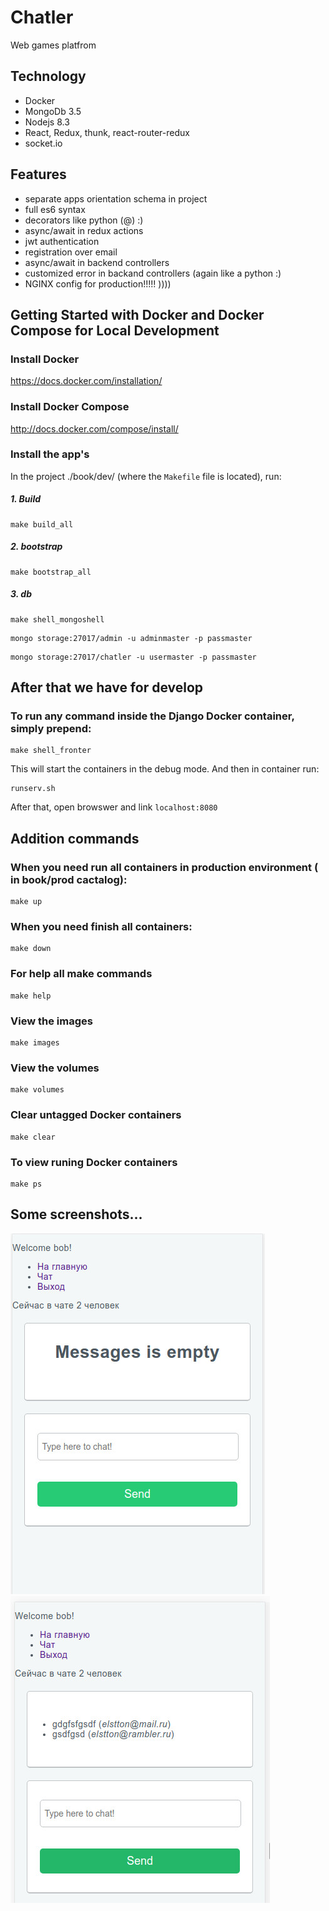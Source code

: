 Chatler
========================

Web games platfrom

Technology
----------------
- Docker
- MongoDb 3.5
- Nodejs 8.3
- React, Redux, thunk, react-router-redux
- socket.io

Features
----------------
- separate apps orientation schema in project
- full es6 syntax
- decorators like python (@) :)
- async/await in redux actions
- jwt authentication
- registration over email
- async/await in backend controllers
- customized error in backand controllers (again like a python :)
- NGINX config for production!!!!! ))))

Getting Started with Docker and Docker Compose for Local Development
--------------------------------------------------------------------

### Install Docker

https://docs.docker.com/installation/

### Install Docker Compose

http://docs.docker.com/compose/install/

### Install the app's

In the project ./book/dev/ (where the `Makefile` file is located), run:

##### 1. Build

```
make build_all
```

##### 2. bootstrap

```
make bootstrap_all
```

##### 3. db

```
make shell_mongoshell
```

```
mongo storage:27017/admin -u adminmaster -p passmaster
```

```
mongo storage:27017/chatler -u usermaster -p passmaster
```


After that we have for develop
--------------------------------------------------------------------

### To run any command inside the Django Docker container, simply prepend:

```
make shell_fronter
```

This will start the containers in the debug mode. And then in container run:

```
runserv.sh
```

After that, open browswer and link `localhost:8080` 




Addition commands 
--------------------------------------------------------------------

### When you need run all containers in production environment ( in book/prod cactalog):

```
make up
```

### When you need finish all containers:

```
make down
```


### For help all make commands

```
make help
```


### View the images

```
make images
```

### View the volumes

```
make volumes
```

### Clear untagged Docker containers

```
make clear
```

### To view runing Docker containers

```
make ps
```


Some screenshots...
--------------------------------------------------------------------
![001](https://raw.githubusercontent.com/elston/chatler/master/screenshots/01.jpg "01")
![001](https://raw.githubusercontent.com/elston/chatler/master/screenshots/02.jpg "02")
